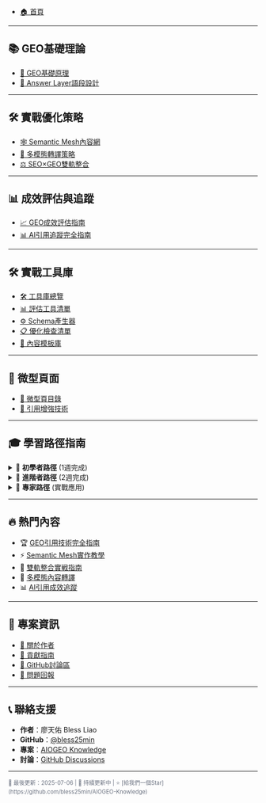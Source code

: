 * [🏠 首頁](https://bless25min.github.io/AIOGEO-Knowledge/)

---

## 📚 GEO基礎理論

* [📖 GEO基礎原理](posts/geo-fundamentals.md)
* [🎯 Answer Layer語段設計](posts/answer-layer-design.md)

---

## 🛠️ 實戰優化策略

* [🕸️ Semantic Mesh內容網](posts/semantic-mesh.md)
* [🎨 多模態轉譯策略](posts/multimodal-optimization.md)
* [⚖️ SEO×GEO雙軌整合](posts/seo-geo-integration.md)

---

## 📊 成效評估與追蹤

* [📈 GEO成效評估指南](posts/geo-measurement.md)
* [📊 AI引用追蹤完全指南](posts/ai-citation-tracking.md)

---

## 🛠️ 實戰工具庫

* [🛠️ 工具庫總覽](tools/README.md)
* [📊 評估工具清單](tools/assessment-tools.md)
* [⚙️ Schema產生器](tools/schema-generator.md)
* [📋 優化檢查清單](tools/checklists.md)
* [📝 內容模板庫](tools/content-templates.md)

---

## 🔬 微型頁面

* [📖 微型頁目錄](micro/README.md)
* [🎯 引用增強技術](micro/citation-enhancement.md)

---

## 🎓 學習路徑指南

<details>
<summary>🌱 <strong>初學者路徑</strong> (1週完成)</summary>

**建議學習順序：**
1. [📖 GEO基礎原理](posts/geo-fundamentals.md) ⏱️ 15分鐘
2. [🎯 Answer Layer語段設計](posts/answer-layer-design.md) ⏱️ 12分鐘  
3. [⚖️ SEO×GEO雙軌整合](posts/seo-geo-integration.md) ⏱️ 18分鐘
4. [📈 GEO成效評估指南](posts/geo-measurement.md) ⏱️ 10分鐘

**學習目標：** 理解GEO基本概念，掌握內容優化基礎技巧

</details>

<details>
<summary>🚀 <strong>進階者路徑</strong> (2週完成)</summary>

**深度學習順序：**
1. [🕸️ Semantic Mesh內容網](posts/semantic-mesh.md) ⏱️ 20分鐘
2. [🎨 多模態轉譯策略](posts/multimodal-optimization.md) ⏱️ 15分鐘
3. [📊 AI引用追蹤完全指南](posts/ai-citation-tracking.md) ⏱️ 25分鐘

**學習目標：** 建立系統化內容架構，掌握多模態優化技能

</details>

<details>
<summary>💎 <strong>專家路徑</strong> (實戰應用)</summary>

**工具實戰順序：**
1. [📊 評估工具清單](tools/assessment-tools.md) ⏱️ 30分鐘
2. [⚙️ Schema產生器](tools/schema-generator.md) ⏱️ 20分鐘
3. [📋 優化檢查清單](tools/checklists.md) ⏱️ 15分鐘
4. [📝 內容模板庫](tools/content-templates.md) ⏱️ 10分鐘

**學習目標：** 掌握專業工具使用，建立完整優化流程

</details>

---

## 🔥 熱門內容

* 🏆 [GEO引用技術完全指南](posts/geo-fundamentals.md)
* ⚡ [Semantic Mesh實作教學](posts/semantic-mesh.md)  
* 🎯 [雙軌整合實戦指南](posts/seo-geo-integration.md)
* 🎨 [多模態內容轉譯](posts/multimodal-optimization.md)
* 📊 [AI引用成效追蹤](posts/ai-citation-tracking.md)

---

## 🤝 專案資訊

* [👥 關於作者](about.md)
* [🤝 貢獻指南](contributing.md)
* [💬 GitHub討論區](https://github.com/bless25min/AIOGEO-Knowledge/discussions)
* [🐛 問題回報](https://github.com/bless25min/AIOGEO-Knowledge/issues)

---

## 📞 聯絡支援

* **作者**：廖天佑 Bless Liao
* **GitHub**：[@bless25min](https://github.com/bless25min)
* **專案**：[AIOGEO Knowledge](https://github.com/bless25min/AIOGEO-Knowledge)
* **討論**：[GitHub Discussions](https://github.com/bless25min/AIOGEO-Knowledge/discussions)

---

<small style="color: #6b7280; font-size: 0.8em;">
📅 最後更新：2025-07-06 |
🌟 持續更新中 |
⭐ [給我們一個Star](https://github.com/bless25min/AIOGEO-Knowledge)
</small>

